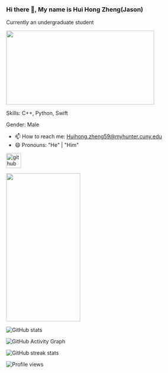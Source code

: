 ### Hi there 👋, My name is Hui Hong Zheng(Jason)
Currently an undergraduate student

<img src="https://media.giphy.com/media/naSgH6R3RHNi8/source.gif" width="400" height="200">

Skills: C++, Python, Swift

Gender: Male

- 📫 How to reach me: Huihong.zheng59@myhunter.cuny.edu 
- 😄 Pronouns: "He" | "Him" 


[<img src='https://cdn.jsdelivr.net/npm/simple-icons@3.0.1/icons/github.svg' alt='github' height='40'>](https://github.com/HuiHongOP)  

[<img src='https://github.com/HuiHongOP/Dota-ID-App/blob/main/Demo/Dota.gif'  width="200" height='400'>](https://github.com/HuiHongOP/Dota-ID-App)

![GitHub stats](https://github-readme-stats.vercel.app/api?username=HuiHongOP&show_icons=true)  

![GitHub Activity Graph](https://activity-graph.herokuapp.com/graph?username=HuiHongOP)  

![GitHub streak stats](https://github-readme-streak-stats.herokuapp.com/?user=HuiHongOP)  

![Profile views](https://gpvc.arturio.dev/HuiHongOP)  
